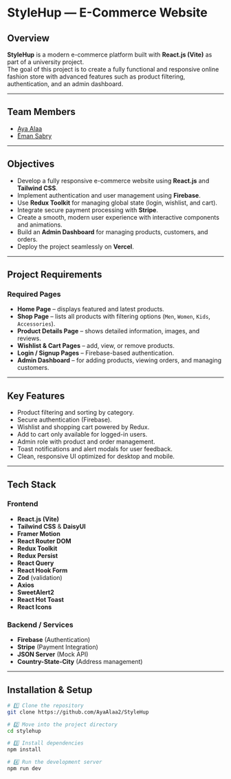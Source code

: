 # StyleHup — E-Commerce Website

## Overview

**StyleHup** is a modern e-commerce platform built with **React.js (Vite)** as part of a university project.  
The goal of this project is to create a fully functional and responsive online fashion store with advanced features such as product filtering, authentication, and an admin dashboard.

---

## Team Members

- [Aya Alaa](https://github.com/AyaAlaa2)
- [ُEman Sabry](https://github.com/eman-sabry)

---

## Objectives

- Develop a fully responsive e-commerce website using **React.js** and **Tailwind CSS**.
- Implement authentication and user management using **Firebase**.
- Use **Redux Toolkit** for managing global state (login, wishlist, and cart).
- Integrate secure payment processing with **Stripe**.
- Create a smooth, modern user experience with interactive components and animations.
- Build an **Admin Dashboard** for managing products, customers, and orders.
- Deploy the project seamlessly on **Vercel**.

---

## Project Requirements

### Required Pages

- **Home Page** – displays featured and latest products.
- **Shop Page** – lists all products with filtering options (`Men`, `Women`, `Kids`, `Accessories`).
- **Product Details Page** – shows detailed information, images, and reviews.
- **Wishlist & Cart Pages** – add, view, or remove products.
- **Login / Signup Pages** – Firebase-based authentication.
- **Admin Dashboard** – for adding products, viewing orders, and managing customers.

---

## Key Features

- Product filtering and sorting by category.
- Secure authentication (Firebase).
- Wishlist and shopping cart powered by Redux.
- Add to cart only available for logged-in users.
- Admin role with product and order management.
- Toast notifications and alert modals for user feedback.
- Clean, responsive UI optimized for desktop and mobile.

---

## Tech Stack

### Frontend

- **React.js (Vite)**
- **Tailwind CSS** & **DaisyUI**
- **Framer Motion**
- **React Router DOM**
- **Redux Toolkit**
- **Redux Persist**
- **React Query**
- **React Hook Form**
- **Zod** (validation)
- **Axios**
- **SweetAlert2**
- **React Hot Toast**
- **React Icons**

### Backend / Services

- **Firebase** (Authentication)
- **Stripe** (Payment Integration)
- **JSON Server** (Mock API)
- **Country-State-City** (Address management)

---

## Installation & Setup

```bash
# 1️⃣ Clone the repository
git clone https://github.com/AyaAlaa2/StyleHup

# 2️⃣ Move into the project directory
cd stylehup

# 3️⃣ Install dependencies
npm install

# 4️⃣ Run the development server
npm run dev
```
